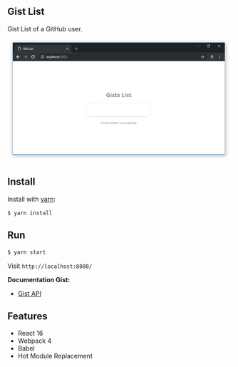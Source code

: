 ## Gist List

Gist List of a GitHub user.

![alt text](screenshot.png)

## Install

Install with [yarn](https://yarnpkg.com):

```sh
$ yarn install
```

## Run

```sh
$ yarn start
```
Visit `http://localhost:8080/`

**Documentation Gist:**

* [Gist API](https://developer.github.com/v3/gists/)

## Features

* React 16
* Webpack 4
* Babel
* Hot Module Replacement
